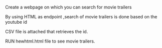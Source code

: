 Create a webpage on which you can search for movie trailers

By using HTML as endpoint ,search of movie trailers is done based on the youtube id

CSV file is attached that retrieves the id.

RUN  hewhtml.html file to see  movie trailers.
